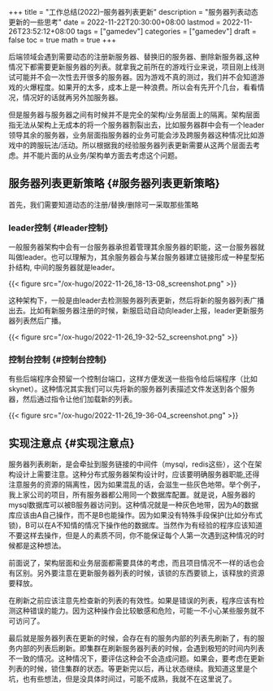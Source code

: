 +++
title = "工作总结(2022)–服务器列表更新"
description = "服务器列表动态更新的一些思考"
date = 2022-11-22T20:30:00+08:00
lastmod = 2022-11-26T23:52:12+08:00
tags = ["gamedev"]
categories = ["gamedev"]
draft = false
toc = true
math = true
+++

<!--more-->

后端领域会遇到需要动态的注册新服务器、替换旧的服务器、删除新服务器,这种情况下都需要更新服务器的列表。就拿我之前所在的游戏行业来说，项目刚上线测试可能并不会一次性去开很多的服务器。因为游戏不真的测过，我们并不会知道游戏的火爆程度。如果开的太多，成本上是一种浪费。所以会有先开个几台，看看情况，情况好的话就再另外加服务器。

但是服务器与服务器之间有时候并不是完全的架构/业务层面上的隔离。架构层面指无法从架构上无成本的将一个服务器割裂出去，比如服务器群中会有一个leader领导其余的服务器，业务层面指服务器的业务可能会涉及跨服务器这种情况比如游戏中的跨服玩法/活动。所以根据我的经验服务器列表更新需要从这两个层面去考虑。并不能片面的从业务/架构单方面去考虑这个问题。


## 服务器列表更新策略 {#服务器列表更新策略}

首先，我们需要知道动态的注册/替换/删除可一采取那些策略


### leader控制 {#leader控制}

一般服务器架构中会有一台服务器承担着管理其余服务器的职能，这一台服务器就叫做leader。也可以理解为，其余服务器会与某台服务器建立链接形成一种星型拓扑结构, 中间的服务器就是leader。

{{< figure src="/ox-hugo/2022-11-26_18-13-08_screenshot.png" >}}

这种架构下，一般是由leader去检测服务器列表更新，然后将新的服务器列表广播出去。比如有新服务器注册的时候，新服启动自动向leader上报，leader更新服务器列表然后广播。

{{< figure src="/ox-hugo/2022-11-26_19-32-52_screenshot.png" >}}


### 控制台控制 {#控制台控制}

有些后端程序会预留一个控制台端口，这样方便发送一些指令给后端程序（比如skynet）。这种情况其实我们可以先将新的服务器列表描述文件发送到各个服务器，然后通过指令让他们加载新的列表。

{{< figure src="/ox-hugo/2022-11-26_19-36-04_screenshot.png" >}}


## 实现注意点 {#实现注意点}

服务器列表刷新，是会牵扯到服务链接的中间件（mysql，redis这些），这个在架构设计上需要注意。这种分布式服务器架构设计时，应该要明确服务器职能,还得注意服务的资源的隔离性，因为如果混乱的话，会滋生一些灰色地带。举个例子，我上家公司的项目，所有服务器都公用同一个数据库配置。就是说，A服务器的mysql数据库可以被B服务器访问到。这种情况就是一种灰色地带，因为A的数据库应该由A自己操作，而不是B也能操作。因为如果没有特殊手段保护(比如分布式锁)，B可以在A不知情的情况下操作他的数据库。当然作为有经验的程序应该知道不要这样去操作，但是人的素质不同，你不能保证每个人第一次遇到这种情况的时候都是这种想法。

前面说了，架构层面和业务层面都需要具体的考虑，而且项目情况不一样的话也会有区别。另外要注意在更新服务器列表的时候，该锁的东西要锁上，该释放的资源要释放。

在刷新之前应该注意先检查新的列表的有效性。如果是错误的列表，程序应该有检测这种错误的能力。因为这种操作会比较敏感和危险，可能一不小心某些服务就不可访问了。

最后就是服务器列表在更新的时候，会存在有的服务内部的列表先刷新了，有的服务内部的列表后刷新。即集群在刷新服务器列表的时候，会遇到极短的时间内列表不一致的情况。这种情况下，要评估这种会不会造成问题。如果会，要考虑在更新列表的时候，锁住集群的状态。等更新完以后，再让状态继续。我知道这里是个坑，也有些想法，但是没具体时间过，可能不成熟，我就不在这里说了。
